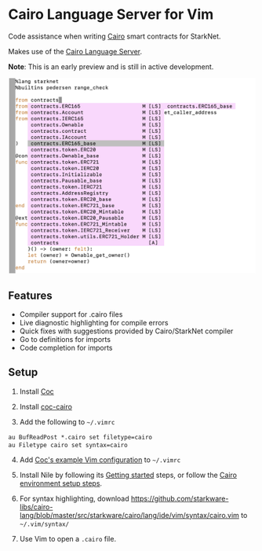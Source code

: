# Cairo Language Server for Vim

Code assistance when writing [Cairo](https://www.cairo-lang.org/) smart contracts for StarkNet.

Makes use of the [Cairo Language Server](https://github.com/ericglau/cairo-ls).

**Note**: This is an early preview and is still in active development.

<img width="558" alt="vim-cairo" src="images/vim.png">

## Features

- Compiler support for .cairo files
- Live diagnostic highlighting for compile errors
- Quick fixes with suggestions provided by Cairo/StarkNet compiler
- Go to definitions for imports
- Code completion for imports

## Setup

1. Install [Coc](https://github.com/neoclide/coc.nvim)

2. Install [coc-cairo](https://github.com/kevinhalliday/coc-cairo)

3. Add the following to `~/.vimrc`
```
au BufReadPost *.cairo set filetype=cairo
au Filetype cairo set syntax=cairo
```

4. Add [Coc's example Vim configuration](https://github.com/neoclide/coc.nvim#example-vim-configuration) to `~/.vimrc`

5. Install Nile by following its [Getting started](https://github.com/OpenZeppelin/nile#getting-started) steps, or follow the [Cairo environment setup steps](https://www.cairo-lang.org/docs/quickstart.html).

6. For syntax highlighting, download https://github.com/starkware-libs/cairo-lang/blob/master/src/starkware/cairo/lang/ide/vim/syntax/cairo.vim to `~/.vim/syntax/`

7. Use Vim to open a `.cairo` file.

